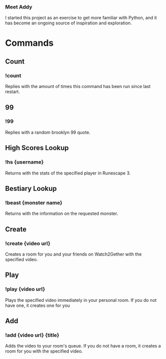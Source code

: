 ### Meet Addy

I started this project as an exercise to get more familiar with Python, and it has become an ongoing source of inspiration and exploration.

# Commands

## Count

### **!count**

Replies with the amount of times this command has been run since last restart.

## 99

### **!99**

Replies with a random brooklyn 99 quote.

## High Scores Lookup

### **!hs {username}**

Returns with the stats of the specified player in Runescape 3.

## Bestiary Lookup

### **!beast {monster name}**

Returns with the information on the requested monster.

## Create

### **!create {video url}**

Creates a room for you and your friends on Watch2Gether with the specified video.

## Play

### **!play {video url}**

Plays the specified video immediately in your personal room. If you do not have one, it creates one for you

## Add

### **!add {video url} {title}**

Adds the video to your room's queue. If you do not have a room, it creates a room for you with the specified video.
